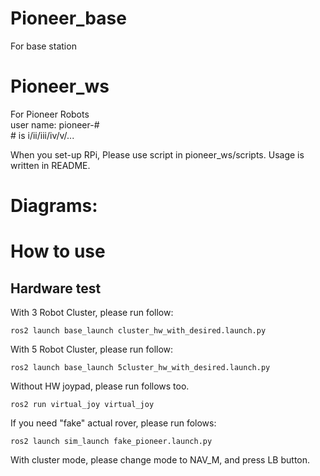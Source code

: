 # Pioneer_base
For base station
# Pioneer_ws
For Pioneer Robots  
user name: pioneer-\#  
\# is i/ii/iii/iv/v/...

When you set-up RPi, Please use script in pioneer_ws/scripts. Usage is written in README.

# Diagrams:

# How to use
## Hardware test
With 3 Robot Cluster, please run follow:
```
ros2 launch base_launch cluster_hw_with_desired.launch.py
```

With 5 Robot Cluster, please run follow:
```
ros2 launch base_launch 5cluster_hw_with_desired.launch.py
```

Without HW joypad, please run follows too.
``` 
ros2 run virtual_joy virtual_joy
```

If you need "fake" actual rover, please run folows:
```
ros2 launch sim_launch fake_pioneer.launch.py
```

With cluster mode, please change mode to NAV_M, and press LB button.